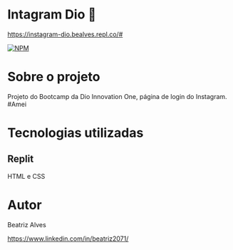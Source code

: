 # Intagram Dio :full_moon_with_face:

https://instagram-dio.bealves.repl.co/#

[![NPM](https://img.shields.io/npm/l/react)](https://github.com/bea3853/Instagram-dio/blob/master/LICENSE)

  

#  Sobre o projeto

Projeto do Bootcamp da Dio Innovation One, página de login do Instagram. 
#Amei

  
#  Tecnologias utilizadas

##  Replit

HTML e CSS


#  Autor

  
Beatriz Alves
 

https://www.linkedin.com/in/beatriz2071/
